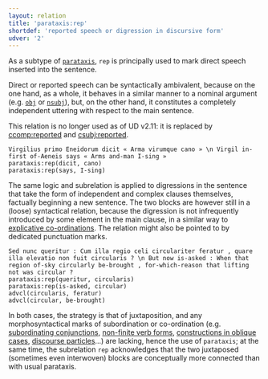 ```yaml
---
layout: relation
title: 'parataxis:rep'
shortdef: 'reported speech or digression in discursive form'
udver: '2'
---
```


As a subtype of [`parataxis`](u-dep/parataxis), `rep` is principally used to mark direct speech inserted into the sentence.

Direct or reported speech can be syntactically ambivalent, because on the one hand, as a whole, it behaves in a similar manner to a nominal argument (e.g. [`obj`](la-dep/obj) or [`nsubj`](la-dep/nsubj)), but, on the other hand, it constitutes a completely independent uttering with respect to the main sentence.

This relation is no longer used as of UD v2.11: it is replaced by [ccomp:reported](la-dep/ccomp-reported) and [csubj:reported](la-dep/csubj-reported).

~~~ sdparse
Virgilius primo Eneidorum dicit « Arma virumque cano » \n Virgil in-first of-Aeneis says « Arms and-man I-sing »
parataxis:rep(dicit, cano)
parataxis:rep(says, I-sing)
~~~

The same logic and subrelation is applied to digressions in the sentence that take the form of independent and complex clauses themselves, factually beginning a new sentence. The two blocks are however still in a (loose) syntactical relation, because the digression is not infrequently introduced by some element in the main clause, in a similar way to [explicative co-ordinations](la-feat/conj-expl). The relation might also be pointed to by dedicated punctuation marks.

~~~ sdparse
Sed nunc queritur : Cum illa regio celi circulariter feratur , quare illa elevatio non fuit circularis ? \n But now is-asked : When that region of-sky circularly be-brought , for-which-reason that lifting not was circular ?
parataxis:rep(queritur, circularis)
parataxis:rep(is-asked, circular)
advcl(circularis, feratur)
advcl(circular, be-brought)
~~~

In both cases, the strategy is that of juxtaposition, and any morphosyntactical marks of subordination or co-ordination (e.g. [subordinating conjunctions](la-pos/SCONJ), [non-finite verb forms](la-feat/VerbForm), [constructions in oblique cases](la-dep/advcl-abs), [discourse particles](la-dep/discourse)...) are lacking, hence the use of `parataxis`; at the same time, the subrelation `rep` acknowledges that the two juxtaposed (sometimes even interwoven) blocks are conceptually more connected than with usual parataxis.

<!-- Interlanguage links updated Po 11. listopadu 2024, 20:11:26 CET -->
